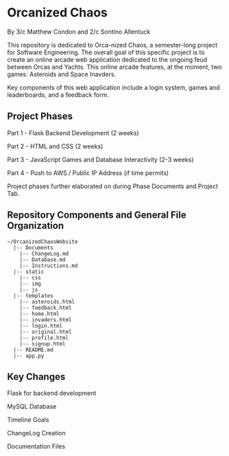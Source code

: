 # Orcanized Chaos
By 3/c Matthew Condon and 2/c Sontino Allentuck

This repository is dedicated to Orca-nized Chaos, a semester-long project for Software Engineering. The overall goal of this specific project is to create an online arcade web application dedicated to the ongoing feud between Orcas and Yachts. This online arcade features, at the moment, two games: Asteroids and Space Inavders. 

Key components of this web application include a login system, games and leaderboards, and a feedback form.

## Project Phases
Part 1 - Flask Backend Development (2 weeks)

Part 2 - HTML and CSS (2 weeks)

Part 3 - JavaScript Games and Database Interactivity (2-3 weeks)

Part 4 - Push to AWS / Public IP Address (if time permits)

Project phases further elaborated on during Phase Documents and Project Tab.

## Repository Components and General File Organization
```
~/OrcanizedChaosWebsite
  |-- Documents
    |-- ChangeLog.md
    |-- Database.md
    |-- Instructions.md
  |-- static
    |-- css
    |-- img
    |-- js
  |-- templates
    |-- asteroids.html
    |-- feedback.html
    |-- home.html
    |-- invaders.html
    |-- login.html
    |-- original.html
    |-- profile.html
    |-- signup.html
  |-- README.md
  |-- app.py
```

## Key Changes
Flask for backend development

MySQL Database

Timeline Goals

ChangeLog Creation

Documentation Files
